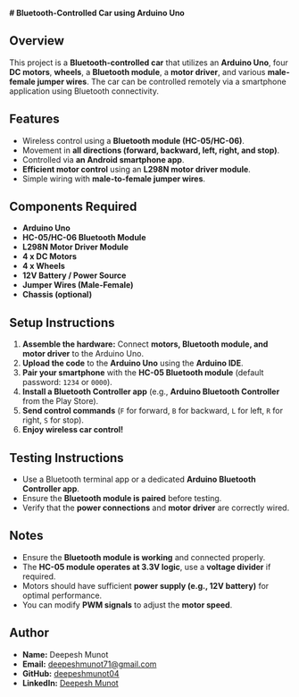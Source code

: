 **# Bluetooth-Controlled Car using Arduino Uno**

## **Overview**
This project is a **Bluetooth-controlled car** that utilizes an **Arduino Uno**, four **DC motors**, **wheels**, a **Bluetooth module**, a **motor driver**, and various **male-female jumper wires**. The car can be controlled remotely via a smartphone application using Bluetooth connectivity.

## **Features**
- Wireless control using a **Bluetooth module (HC-05/HC-06)**.
- Movement in **all directions (forward, backward, left, right, and stop)**.
- Controlled via **an Android smartphone app**.
- **Efficient motor control** using an **L298N motor driver module**.
- Simple wiring with **male-to-female jumper wires**.

## **Components Required**
- **Arduino Uno**
- **HC-05/HC-06 Bluetooth Module**
- **L298N Motor Driver Module**
- **4 x DC Motors**
- **4 x Wheels**
- **12V Battery / Power Source**
- **Jumper Wires (Male-Female)**
- **Chassis (optional)**

## **Setup Instructions**
1. **Assemble the hardware:** Connect **motors, Bluetooth module, and motor driver** to the Arduino Uno.
2. **Upload the code** to the **Arduino Uno** using the **Arduino IDE**.
3. **Pair your smartphone** with the **HC-05 Bluetooth module** (default password: `1234` or `0000`).
4. **Install a Bluetooth Controller app** (e.g., **Arduino Bluetooth Controller** from the Play Store).
5. **Send control commands** (`F` for forward, `B` for backward, `L` for left, `R` for right, `S` for stop).
6. **Enjoy wireless car control!**

## **Testing Instructions**
- Use a Bluetooth terminal app or a dedicated **Arduino Bluetooth Controller app**.
- Ensure the **Bluetooth module is paired** before testing.
- Verify that the **power connections** and **motor driver** are correctly wired.

## **Notes**
- Ensure the **Bluetooth module is working** and connected properly.
- The **HC-05 module operates at 3.3V logic**, use a **voltage divider** if required.
- Motors should have sufficient **power supply (e.g., 12V battery)** for optimal performance.
- You can modify **PWM signals** to adjust the **motor speed**.

## **Author**
- **Name:** Deepesh Munot
- **Email:** deepeshmunot71@gmail.com
- **GitHub:** [deepeshmunot04](https://github.com/deepeshmunot04)
- **LinkedIn:** [Deepesh Munot](https://www.linkedin.com/in/deepesh-munot-71b43b234)

